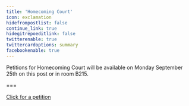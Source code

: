 ```yaml
---
title: 'Homecoming Court'
icon: exclamation
hidefrompostlist: false
continue_link: true
hidegitrepoeditlink: false
twitterenable: true
twittercardoptions: summary
facebookenable: true
---
```


Petitions for Homecoming Court will be available on Monday September 25th on this post or in room B215.

===

[Click for a petition](http://petition.cpphsstuco.club)
